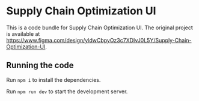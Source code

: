 
  # Supply Chain Optimization UI

  This is a code bundle for Supply Chain Optimization UI. The original project is available at https://www.figma.com/design/yldwCbpyOz3c7XDIvJ0L5Y/Supply-Chain-Optimization-UI.

  ## Running the code

  Run `npm i` to install the dependencies.

  Run `npm run dev` to start the development server.
  
